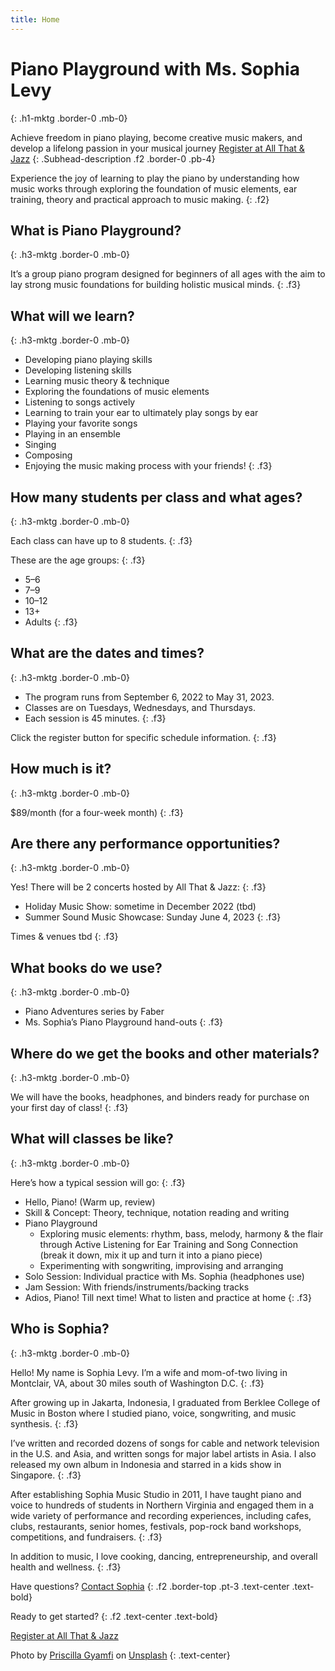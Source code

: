 ```yaml
---
title: Home
---
```


# Piano Playground with Ms. Sophia Levy
{: .h1-mktg .border-0 .mb-0}

Achieve freedom in piano playing, become creative music makers, and develop a lifelong passion in your musical journey
<a href="https://allthatandjazz.com/welcome" class="btn-mktg btn-large-mktg d-block mx-auto mt-3">Register at All That & Jazz</a>
{: .Subhead-description .f2 .border-0 .pb-4}

Experience the joy of learning to play the piano by understanding how music works through exploring the foundation of music elements, ear training, theory and practical approach to music making.
{: .f2}

## What is Piano Playground?
{: .h3-mktg .border-0 .mb-0}

It’s a group piano program designed for beginners of all ages with the aim to lay strong music foundations for building holistic musical minds.
{: .f3}

## What will we learn?
{: .h3-mktg .border-0 .mb-0}

- Developing piano playing skills 
- Developing listening skills
- Learning music theory & technique
- Exploring the foundations of music elements 
- Listening to songs actively
- Learning to train your ear to ultimately play songs by ear
- Playing your favorite songs
- Playing in an ensemble
- Singing
- Composing
- Enjoying the music making process with your friends!
{: .f3}

## How many students per class and what ages?
{: .h3-mktg .border-0 .mb-0}

Each class can have up to 8 students.
{: .f3}

These are the age groups:
{: .f3}

- 5–6
- 7–9
- 10–12
- 13+
- Adults
{: .f3}

## What are the dates and times?
{: .h3-mktg .border-0 .mb-0}

- The program runs from September 6, 2022 to May 31, 2023.
- Classes are on Tuesdays, Wednesdays, and Thursdays.
- Each session is 45 minutes.
{: .f3}

Click the register button for specific schedule information.
{: .f3}

## How much is it?
{: .h3-mktg .border-0 .mb-0}

$89/month (for a four-week month)
{: .f3}

## Are there any performance opportunities?
{: .h3-mktg .border-0 .mb-0}

Yes! There will be 2 concerts hosted by All That & Jazz:
{: .f3}

- Holiday Music Show: sometime in December 2022 (tbd)
- Summer Sound Music Showcase: Sunday June 4, 2023
{: .f3}

Times & venues tbd
{: .f3}

## What books do we use?
{: .h3-mktg .border-0 .mb-0}

- Piano Adventures series by Faber
- Ms. Sophia’s Piano Playground hand-outs
{: .f3}

## Where do we get the books and other materials?
{: .h3-mktg .border-0 .mb-0}

We will have the books, headphones, and binders ready for purchase on your first day of class!
{: .f3}

## What will classes be like?
{: .h3-mktg .border-0 .mb-0}

Here’s how a typical session will go:
{: .f3}

- Hello, Piano! (Warm up, review)
- Skill & Concept: Theory, technique, notation reading and writing
- Piano Playground 
  - Exploring music elements: rhythm, bass, melody, harmony & the flair through Active Listening for Ear Training and Song Connection (break it down, mix it up and turn it into a piano piece)
  - Experimenting with songwriting, improvising and arranging
- Solo Session: Individual practice with Ms. Sophia (headphones use)
- Jam Session: With friends/instruments/backing tracks
- Adios, Piano! Till next time! What to listen and practice at home
{: .f3}

## Who is Sophia?
{: .h3-mktg .border-0 .mb-0}

Hello! My name is Sophia Levy. I’m a wife and mom-of-two living in Montclair, VA, about 30 miles south of Washington D.C.
{: .f3}

After growing up in Jakarta, Indonesia, I graduated from Berklee College of Music in Boston where I studied piano, voice, songwriting, and music synthesis.
{: .f3}

I’ve written and recorded dozens of songs for cable and network television in the U.S. and Asia, and written songs for major label artists in Asia. I also released my own album in Indonesia and starred in a kids show in Singapore.
{: .f3}

After establishing Sophia Music Studio in 2011, I have taught piano and voice to hundreds of students in Northern Virginia and engaged them in a wide variety of performance and recording experiences, including cafes, clubs, restaurants, senior homes, festivals, pop-rock band workshops, competitions, and fundraisers.
{: .f3}

In addition to music, I love cooking, dancing, entrepreneurship, and overall health and wellness.
{: .f3}

Have questions? <a href="mailto:sophiamlevy@gmail.com?subject=I%20want%20to%20know%20more%20about%20Piano%20Playground!">Contact Sophia</a>
{: .f2 .border-top .pt-3 .text-center .text-bold}

Ready to get started?
{: .f2 .text-center .text-bold}

<a href="https://allthatandjazz.com/welcome" class="btn-mktg btn-large-mktg d-block mx-auto mt-3">Register at All That & Jazz</a>


Photo by <a href="https://unsplash.com/@priscillag?utm_source=unsplash&utm_medium=referral&utm_content=creditCopyText" target="_blank">Priscilla Gyamfi</a> on <a href="https://unsplash.com/s/photos/piano-outdoors?utm_source=unsplash&utm_medium=referral&utm_content=creditCopyText" target="_blank">Unsplash</a>
{: .text-center}
